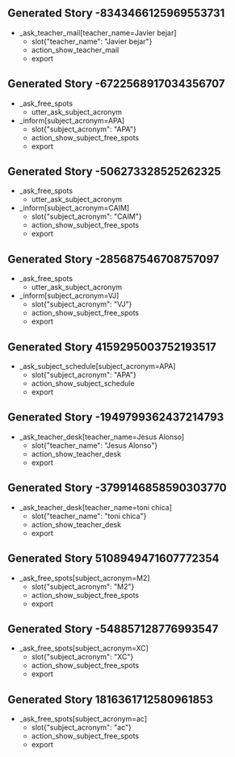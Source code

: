 ## Generated Story -8343466125969553731
* _ask_teacher_mail[teacher_name=Javier bejar]
    - slot{"teacher_name": "Javier bejar"}
    - action_show_teacher_mail
    - export
## Generated Story -6722568917034356707
* _ask_free_spots
    - utter_ask_subject_acronym
* _inform[subject_acronym=APA]
    - slot{"subject_acronym": "APA"}
    - action_show_subject_free_spots
    - export
## Generated Story -506273328525262325
* _ask_free_spots
    - utter_ask_subject_acronym
* _inform[subject_acronym=CAIM]
    - slot{"subject_acronym": "CAIM"}
    - action_show_subject_free_spots
    - export
## Generated Story -285687546708757097
* _ask_free_spots
    - utter_ask_subject_acronym
* _inform[subject_acronym=VJ]
    - slot{"subject_acronym": "VJ"}
    - action_show_subject_free_spots
    - export
## Generated Story 4159295003752193517
* _ask_subject_schedule[subject_acronym=APA]
    - slot{"subject_acronym": "APA"}
    - action_show_subject_schedule
    - export
## Generated Story -1949799362437214793
* _ask_teacher_desk[teacher_name=Jesus Alonso]
    - slot{"teacher_name": "Jesus Alonso"}
    - action_show_teacher_desk
    - export
## Generated Story -3799146858590303770
* _ask_teacher_desk[teacher_name=toni chica]
    - slot{"teacher_name": "toni chica"}
    - action_show_teacher_desk
    - export
## Generated Story 5108949471607772354
* _ask_free_spots[subject_acronym=M2]
    - slot{"subject_acronym": "M2"}
    - action_show_subject_free_spots
    - export
## Generated Story -548857128776993547
* _ask_free_spots[subject_acronym=XC]
    - slot{"subject_acronym": "XC"}
    - action_show_subject_free_spots
    - export
## Generated Story 1816361712580961853
* _ask_free_spots[subject_acronym=ac]
    - slot{"subject_acronym": "ac"}
    - action_show_subject_free_spots
    - export
